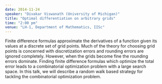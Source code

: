 ```yaml
---
date: 2014-11-24
speaker: "Divakar Viswanath (University of Michigan)"
title: "Optimal differentiation on arbitrary grids"
time: "2:00 pm"
venue: "LH-1, Department of Mathematics, IISc"
---
```

Finite difference formulas approximate the derivatives of a
function given its values at a discrete set of grid points. Much of the
theory for choosing grid points is concerned with discretization errors
and rounding errors are ignored completely. However, when the grids become
fine the rounding errors dominate. Finding finite difference formulas
which optimize the total error leads to a combinatorial optimization
problem
with a large search space. In this talk, we will describe a random walk
based strategy for tackling the combinatorial optimization problem.
